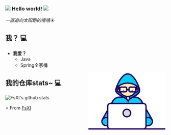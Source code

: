 ### <img src="https://github.com/rajput2107/rajput2107/blob/master/Assets/Hi.gif" width="29px"> Hello world!&nbsp;<img src="https://github.com/rajput2107/rajput2107/blob/master/Assets/Earth.gif" width="24px">
<em>一直追向太阳跑的嘻嘻☀️</em>
 <br/>
## 我？ :computer: 
- **我爱？**
	- Java
	- Spring全家桶

<img align="right" src="https://github.com/FsXI/FsXI/blob/master/Developer.gif"/>



## 我的仓库stats~ :computer: 
![FsXI's github stats](https://github-readme-stats.vercel.app/api?username=abdullahalrifat&show_icons=true)


<p>


⭐️ From [FsXI](https://github.com/FsXI)
